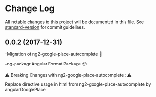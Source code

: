 # Change Log

All notable changes to this project will be documented in this file. See [standard-version](https://github.com/conventional-changelog/standard-version) for commit guidelines.

<a name="0.0.2"></a>
## 0.0.2 (2017-12-31)
-Migration of ng2-google-place-autocomplete 💯

-ng-packagr
Angular Format Package 📦

⚠️ Breaking Changes with ng2-google-place-autocomplete : ⚠️


Replace directive usage in html from ng2-google-place-autocomplete by angularGooglePlace
